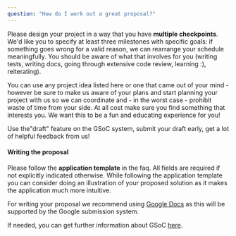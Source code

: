 ```yaml
---
question: "How do I work out a great proposal?"
---
```

Please design your project in a way that you have **multiple
checkpoints**. We'd like you to specify at least three milestones with
specific goals: if something goes wrong for a valid reason, we can rearrange
your schedule meaningfully. 
You should be aware of what that involves for you (writing tests, writing docs, going
through extensive code review, learning :), reiterating).

You can use any project idea listed here or one that came out of your mind -
however be sure to make us aware of your plans and start planning your project
with us so we can coordinate and - in the worst case - prohibit waste of time
from your side. At all cost make sure you find something that interests you.
We want this to be a fun and educating experience for you!

Use the"draft" feature on the GSoC system, submit your draft early, get a
lot of helpful feedback from us!


#### Writing the proposal

Please follow the **application template** in the faq. All fields are required if not explicitly indicated otherwise. While following the application template you can consider doing an illustration of your proposed solution as it makes the application much more intuitive.

For writing your proposal we recommend using [Google Docs](https://www.google.com/docs/about/) as this will be supported by the Google submission system.

If needed, you can get further information about GSoC [here](http://write.flossmanuals.net/gsocstudentguide/what-is-google-summer-of-code/).
